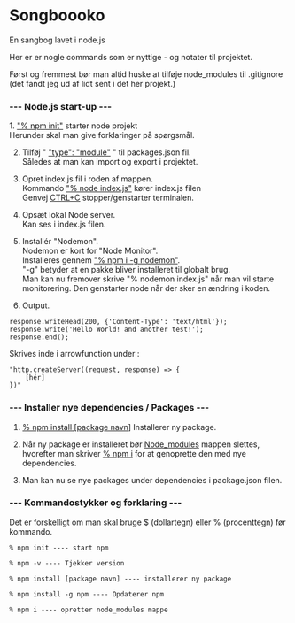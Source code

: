 # Songboooko
En sangbog lavet i node.js


Her er er nogle commands som er nyttige - og notater til projektet.

Først og fremmest bør man altid huske at tilføje node_modules til .gitignore (det fandt jeg ud af lidt sent i det her projekt.)

<h3> --- Node.js start-up --- </h3>
1. <ins>"% npm init"</ins> starter node projekt<br>
Herunder skal man give forklaringer på spørgsmål.

2. Tilføj " <ins>"type": "module"</ins> " til packages.json fil. <br>
Således at man kan import og export i projektet.

3. Opret index.js fil i roden af mappen. <br>
Kommando <ins>"% node index.js"</ins> kører index.js filen <br>
Genvej <ins>CTRL+C</ins> stopper/genstarter terminalen.

4. Opsæt lokal Node server. <br>
Kan ses i index.js filen.

5. Installér "Nodemon". <br>
Nodemon er kort for "Node Monitor". <br>
Installeres gennem <ins>"% npm i -g nodemon"</ins>. <br>
"-g" betyder at en pakke bliver installeret til globalt brug. <br>
Man kan nu fremover skrive "% nodemon index.js" når man vil starte monitorering. Den genstarter node når der sker en ændring i koden.

6. Output. <br>
```
response.writeHead(200, {'Content-Type': 'text/html'});
response.write('Hello World! and another test!');
response.end();
```
Skrives inde i arrowfunction under :
```
"http.createServer((request, response) => {
    [hér]
})"
```

<h3> --- Installer nye dependencies / Packages --- </h3>

1. <ins>% npm install [package navn]</ins> Installerer ny package.

2. Når ny package er installeret bør <ins>Node_modules</ins> mappen slettes, hvorefter man skriver <ins>% npm i</ins> for at genoprette den med nye dependencies.

3. Man kan nu se nye packages under dependencies i package.json filen.




<h3> --- Kommandostykker og forklaring --- </h3>

Det er forskelligt om man skal bruge $ (dollartegn) eller % (procenttegn) før kommando.

```
% npm init ---- start npm
```
```
% npm -v ---- Tjekker version
```
```
% npm install [package navn] ---- installerer ny package
```
```
% npm install -g npm ---- Opdaterer npm
```
```
% npm i ---- opretter node_modules mappe
```

